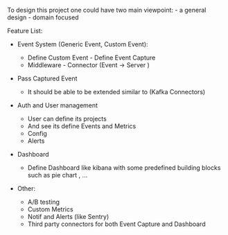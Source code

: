 To design this project one could have two main viewpoint: - a general design - domain focused

Feature List:

- Event System (Generic Event, Custom Event):
  - Define Custom Event - Define Event Capture
  - Middleware - Connector (Event -> Server )
- Pass Captured Event
  - It should be able to be extended similar to (Kafka Connectors)
- Auth and User management
  - User can define its projects
  - And see its define Events and Metrics
  - Config
  - Alerts
- Dashboard

  - Define Dashboard like kibana with some predefined building blocks such as pie chart , ...

- Other:
  - A/B testing
  - Custom Metrics
  - Notif and Alerts (like Sentry)
  - Third party connectors for both Event Capture and Dashboard
